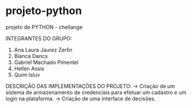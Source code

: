 # projeto-python

projeto de PYTHON - chellange

INTEGRANTES DO GRUPO:

1. Ana Laura Jaurez Zerlin
2. Bianca Dancs
3. Gabriel Machado Pimentel
4. Hellen Assis
5. Quim Isluv

DESCRIÇÃO DAS IMPLEMENTAÇÕES DO PROJETO:
-> Criação de um sistema de armazenamento de credenciais para efetuar um cadastro e um login na plataforma.
-> Criação de uma interface de decisões.
